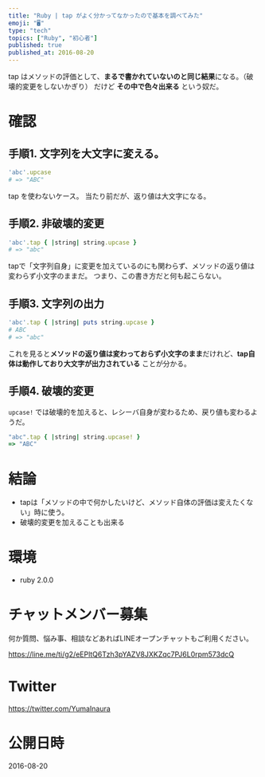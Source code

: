 ```yaml
---
title: "Ruby | tap がよく分かってなかったので基本を調べてみた"
emoji: "🖥"
type: "tech"
topics: ["Ruby", "初心者"]
published: true
published_at: 2016-08-20
---
```


tap はメソッドの評価として、**まるで書かれていないのと同じ結果**になる。（破壊的変更をしないかぎり）
だけど **その中で色々出来る** という奴だ。

# 確認

## 手順1. 文字列を大文字に変える。

```rb
'abc'.upcase
# => "ABC"
```


tap を使わないケース。
当たり前だが、返り値は大文字になる。

## 手順2. 非破壊的変更

```rb
'abc'.tap { |string| string.upcase }
# => "abc"
```

tapで「文字列自身」に変更を加えているのにも関わらず、メソッドの返り値は変わらず小文字のままだ。
つまり、この書き方だと何も起こらない。


## 手順3. 文字列の出力

```rb
'abc'.tap { |string| puts string.upcase }
# ABC
# => "abc" 
```

これを見ると**メソッドの返り値は変わっておらず小文字のまま**だけれど、**tap自体は動作しており大文字が出力されている** ことが分かる。

## 手順4. 破壊的変更

`upcase!` では破壊的を加えると、レシーバ自身が変わるため、戻り値も変わるようだ。

```rb
"abc".tap { |string| string.upcase! }
=> "ABC"
```

# 結論

- tapは「メソッドの中で何かしたいけど、メソッド自体の評価は変えたくない」時に使う。
- 破壊的変更を加えることも出来る

# 環境

- ruby 2.0.0








<!-- Update From Qiita API -->

# チャットメンバー募集


何か質問、悩み事、相談などあればLINEオープンチャットもご利用ください。

https://line.me/ti/g2/eEPltQ6Tzh3pYAZV8JXKZqc7PJ6L0rpm573dcQ





# Twitter


https://twitter.com/YumaInaura


<!-- Update From Qiita API -->



# 公開日時

2016-08-20

